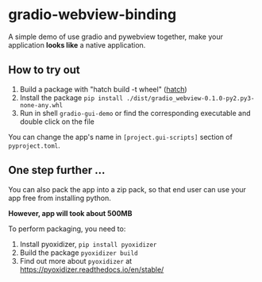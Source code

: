 # gradio-webview-binding

A simple demo of use gradio and pywebview together, make your application **looks like** a native application.


## How to try out

1. Build a package with "hatch build -t wheel" ([hatch](https://hatch.pypa.io/latest/))
2. Install the package `pip install ./dist/gradio_webview-0.1.0-py2.py3-none-any.whl`
3. Run in shell `gradio-gui-demo` or find the corresponding executable and double click on the file

You can change the app's name in `[project.gui-scripts]` section of `pyproject.toml`.


## One step further ...

You can also pack the app into a zip pack, so that end user can use your app free from installing python.

**However, app will took about 500MB**

To perform packaging, you need to:

1. Install pyoxidizer, `pip install pyoxidizer`
2. Build the package `pyoxidizer build`
3. Find out more about `pyoxidizer` at https://pyoxidizer.readthedocs.io/en/stable/
